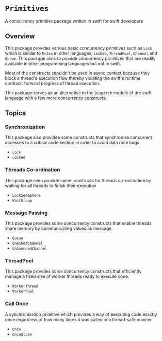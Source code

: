 # ``Primitives``

A concurrency primitive package written in swift for swift developers

## Overview

This package provides various basic concurrency primitives such as ``Lock`` which is similar to `Mutex` in other languages, ``Locked``, ``ThreadPool``, ``Channel`` and ``Queue``. This package aims to provide concurrency primitives that are readily available in other programming languages but not in swift.

Most of the constructs shouldn't be used in async context because they block a thread's execution flow thereby violating the swift's runtime contract: forward progress of thread execution.

This package serves as an alternative to the ``Dispatch`` module of the swift language with a few more concurrency constructs.

## Topics

### Synchronization 

This package also provides some constructs that synchronize concurrent accesses to a critical code section in order to avoid data race bugs

- ``Lock``
- ``Locked``

### Threads Co-ordination

This package even provide some constructs for threads co-ordination by waiting for all threads to finish their execution

- ``LockSemaphore``
- ``WaitGroup``


### Message Passing 

This package provides some concurrency constructs that enable threads share memory by communicating values as message.


- ``Queue``
- ``OneShotChannel``
- ``UnboundedChannel``

### ThreadPool

This package provides some concurrency constructs that efficiently manage a fized size of worker threads ready to execute code. 

- ``WorkerThread``
- ``WorkerPool``

### Call Once

A synchronization primitive which provides a way of executing code exactly once regardless of how many times it was called in a thread-safe manner

- ``Once``
- ``OnceState``